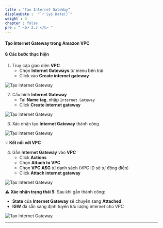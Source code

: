 ```yaml
---
title : "Tạo Internet GateWay"
displayDate :  "`r Sys.Date()`"
weight : 3
chapter : false
pre : " <b> 2.3 </b> "
---
```


#### Tạo Internet Gateway trong Amazon VPC

🔒 **Các bước thực hiện**

1. Truy cập giao diện **VPC**
    - Chọn **Internet Gateways** từ menu bên trái
    - Click vào **Create internet gateway**

![Tạo Internet Gateway](/FCJ_Workshop_VuNgocQuang/images/2/2-3/0001.png?featherlight=false&width=90pc)

2. Cấu hình **Internet Gateway**
    - Tại **Name tag**, nhập `Internet Gateway`
    - Click **Create internet gateway**

![Tạo Internet Gateway](/FCJ_Workshop_VuNgocQuang/images/2/2-3/0002.png?featherlight=false&width=90pc)

3. Xác nhận tạo **Internet Gateway** thành công

![Tạo Internet Gateway](/FCJ_Workshop_VuNgocQuang/images/2/2-3/0003.png?featherlight=false&width=90pc)

💡 **Kết nối với VPC**

4. Gắn **Internet Gateway** vào **VPC**
    - Click **Actions**
    - Chọn **Attach to VPC**
    - Chọn **VPC ASG** từ danh sách (VPC ID sẽ tự động điền)
    - Click **Attach internet gateway**

![Tạo Internet Gateway](/FCJ_Workshop_VuNgocQuang/images/2/2-3/0004.png?featherlight=false&width=90pc)

⚠️ **Xác nhận trạng thái 5**. Sau khi gắn thành công:

- **State** của **Internet Gateway** sẽ chuyển sang **Attached**
- **IGW** đã sẵn sàng định tuyến lưu lượng internet cho VPC

![Tạo Internet Gateway](/FCJ_Workshop_VuNgocQuang/images/2/2-3/0005.png?featherlight=false&width=90pc)

---